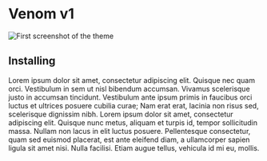 # Venom v1

![First screenshot of the theme]()


## Installing
Lorem ipsum dolor sit amet, consectetur adipiscing elit. Quisque nec quam orci. Vestibulum in sem ut nisl bibendum accumsan. Vivamus scelerisque justo in accumsan tincidunt. Vestibulum ante ipsum primis in faucibus orci luctus et ultrices posuere cubilia curae; Nam erat erat, lacinia non risus sed, scelerisque dignissim nibh. Lorem ipsum dolor sit amet, consectetur adipiscing elit. Quisque nunc metus, aliquam et turpis id, tempor sollicitudin massa. Nullam non lacus in elit luctus posuere. Pellentesque consectetur, quam sed euismod placerat, est ante eleifend diam, a ullamcorper sapien ligula sit amet nisi. Nulla facilisi. Etiam augue tellus, vehicula id mi eu, mollis.

